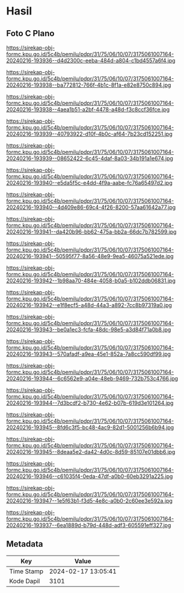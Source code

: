 # Hasil

## Foto C Plano

https://sirekap-obj-formc.kpu.go.id/5c4b/pemilu/pdpr/31/75/06/10/07/3175061007164-20240216-193936--d4d2300c-eeba-484d-a804-c1bd4557a6f4.jpg

https://sirekap-obj-formc.kpu.go.id/5c4b/pemilu/pdpr/31/75/06/10/07/3175061007164-20240216-193938--ba772812-766f-4b1c-8f1a-e82e8750c894.jpg

https://sirekap-obj-formc.kpu.go.id/5c4b/pemilu/pdpr/31/75/06/10/07/3175061007164-20240216-193938--4aea1b51-a2bf-4478-a48d-f3c8ccf36fce.jpg

https://sirekap-obj-formc.kpu.go.id/5c4b/pemilu/pdpr/31/75/06/10/07/3175061007164-20240216-193939--40793922-d10f-4b0c-af64-7b23cd152251.jpg

https://sirekap-obj-formc.kpu.go.id/5c4b/pemilu/pdpr/31/75/06/10/07/3175061007164-20240216-193939--08652422-6c45-4daf-8a03-34b191a1e674.jpg

https://sirekap-obj-formc.kpu.go.id/5c4b/pemilu/pdpr/31/75/06/10/07/3175061007164-20240216-193940--e5da5f5c-e4dd-4f9a-aabe-fc76a65497d2.jpg

https://sirekap-obj-formc.kpu.go.id/5c4b/pemilu/pdpr/31/75/06/10/07/3175061007164-20240216-193940--4d409e86-69c4-4f26-8200-57aa61642a77.jpg

https://sirekap-obj-formc.kpu.go.id/5c4b/pemilu/pdpr/31/75/06/10/07/3175061007164-20240216-193941--da420b96-bb62-475a-bb2a-66dc7b782599.jpg

https://sirekap-obj-formc.kpu.go.id/5c4b/pemilu/pdpr/31/75/06/10/07/3175061007164-20240216-193941--50595f77-8a56-48e9-9ea5-46075a521ede.jpg

https://sirekap-obj-formc.kpu.go.id/5c4b/pemilu/pdpr/31/75/06/10/07/3175061007164-20240216-193942--1b98aa70-484e-4058-b0a5-b102ddb06831.jpg

https://sirekap-obj-formc.kpu.go.id/5c4b/pemilu/pdpr/31/75/06/10/07/3175061007164-20240216-193942--e1f8ecf5-a48d-44a3-a892-7cc8b97319a0.jpg

https://sirekap-obj-formc.kpu.go.id/5c4b/pemilu/pdpr/31/75/06/10/07/3175061007164-20240216-193943--be0a1ec3-fcfa-48dc-98e5-a3d84f71a0b8.jpg

https://sirekap-obj-formc.kpu.go.id/5c4b/pemilu/pdpr/31/75/06/10/07/3175061007164-20240216-193943--570afadf-a9ea-45e1-852a-7a8cc590df99.jpg

https://sirekap-obj-formc.kpu.go.id/5c4b/pemilu/pdpr/31/75/06/10/07/3175061007164-20240216-193944--6c6562e9-a04e-48eb-9469-732b753c4766.jpg

https://sirekap-obj-formc.kpu.go.id/5c4b/pemilu/pdpr/31/75/06/10/07/3175061007164-20240216-193944--7d3bcdf2-b730-4e62-b07b-619d3e101264.jpg

https://sirekap-obj-formc.kpu.go.id/5c4b/pemilu/pdpr/31/75/06/10/07/3175061007164-20240216-193945--8fd6c3f5-bc48-4ac9-82d1-5001256b6b94.jpg

https://sirekap-obj-formc.kpu.go.id/5c4b/pemilu/pdpr/31/75/06/10/07/3175061007164-20240216-193945--8deaa5e2-da42-4d0c-8d59-85107e01dbb6.jpg

https://sirekap-obj-formc.kpu.go.id/5c4b/pemilu/pdpr/31/75/06/10/07/3175061007164-20240216-193946--c61035f4-0eda-47df-a0b0-60eb3291a225.jpg

https://sirekap-obj-formc.kpu.go.id/5c4b/pemilu/pdpr/31/75/06/10/07/3175061007164-20240216-193947--1e5f63b1-f3d5-4e8c-a0b0-2c60ee3e592a.jpg

https://sirekap-obj-formc.kpu.go.id/5c4b/pemilu/pdpr/31/75/06/10/07/3175061007164-20240216-193937--6ea1889d-b79d-448d-adf3-605591eff327.jpg


## Metadata

| Key        | Value               |
| ---------- | ------------------- |
| Time Stamp | 2024-02-17 13:05:41 |
| Kode Dapil | 3101                |




